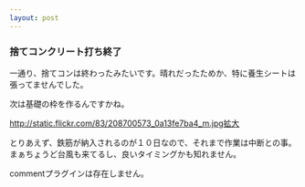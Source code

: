 ```yaml
---
layout: post
---
```

<h3>捨てコンクリート打ち終了</h3>
<p>一通り、捨てコンは終わったみたいです。晴れだったためか、特に養生シートは張ってませんでした。</p>
<p>次は基礎の枠を作るんですかね。</p>
<p><a href="http://static.flickr.com/83/208700573_0a13fe7ba4_m.jpg">http://static.flickr.com/83/208700573_0a13fe7ba4_m.jpg</a><a href="http://flickr.com/photos/yoshimov/208700573/">拡大</a></p>
<p>とりあえず、鉄筋が納入されるのが１０日なので、それまで作業は中断との事。まぁちょうど台風も来てるし、良いタイミングかも知れません。</p>
<p><span class="error">commentプラグインは存在しません。</span> </p>
